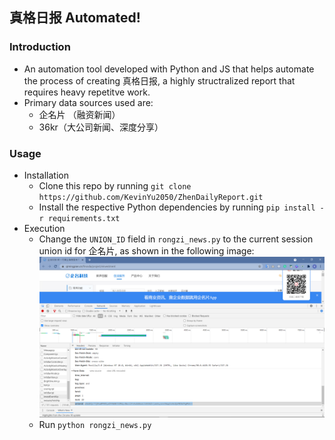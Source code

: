 ## 真格日报 Automated!

### Introduction
- An automation tool developed with Python and JS that helps automate the process of creating 真格日报, a highly structralized report that requires heavy repetitve work.
- Primary data sources used are:
    - 企名片 （融资新闻）
    - 36kr（大公司新闻、深度分享）

### Usage
- Installation
  - Clone this repo by running `git clone https://github.com/KevinYu2050/ZhenDailyReport.git`
  - Install the respective Python dependencies by running `pip install -r requirements.txt` 
- Execution
  - Change the `UNION_ID` field in `rongzi_news.py` to the current session union id for 企名片, as shown in the following image:
    ![image](images/example1.png)
  - Run `python rongzi_news.py`
